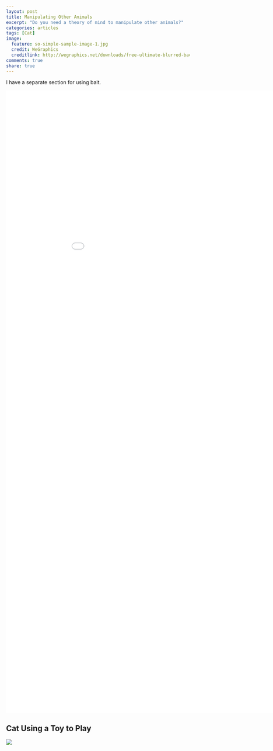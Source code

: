 ```yaml
---
layout: post
title: Manipulating Other Animals
excerpt: "Do you need a theory of mind to manipulate other animals?"
categories: articles
tags: [Cat]
image:
  feature: so-simple-sample-image-1.jpg
  credit: WeGraphics
  creditlink: http://wegraphics.net/downloads/free-ultimate-blurred-background-pack/
comments: true
share: true
---
```


I have a separate section for using bait.

<iframe src='//gifs.com/embed/k8A5X6' frameborder='0' scrolling='no' width='960px' height='1704px' style='-webkit-backface-visibility: hidden;-webkit-transform: scale(1);' ></iframe>



## Cat Using a Toy to Play

<img src='https://github.com/jss367/antools/blob/gh-pages-2.3.4/assets/images/cat_playing_with_self.gif?raw=true' />